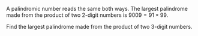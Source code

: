 A palindromic number reads the same both ways. The largest palindrome made from the product of two $2$-digit numbers is $9009 = 91 \times 99$.

Find the largest palindrome made from the product of two $3$-digit numbers.